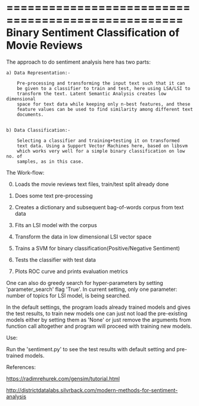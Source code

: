 
===================================================
Binary Sentiment Classification of Movie Reviews
===================================================


The approach to do sentiment analysis here has two parts:


	a) Data Representation:-  

		Pre-processing and transforming the input text such that it can
		be given to a classifier to train and test, here using LSA/LSI to
		transform the text. Latent Semantic Analysis creates low dimensional
		space for text data while keeping only n-best features, and these
		feature values can be used to find similarity among different text
		documents. 


	b) Data Classification:-  

		Selecting a classifier and training+testing it on transformed
		text data. Using a Support Vector Machines here, based on libsvm
		which works very well for a simple binary classification on low no. of 
		samples, as in this case.


The Work-flow:

0. Loads the movie reviews text files, train/test split already done

1. Does some text pre-processing

2. Creates a dictionary and subsequent bag-of-words corpus from text data

3. Fits an LSI model with the corpus 

4. Transform the data in low dimensional LSI vector space

5. Trains a SVM for binary classification(Positive/Negative Sentiment)

6. Tests the classifier with test data

7. Plots ROC curve and prints evaluation metrics



One can also do greedy search for hyper-parameters by setting 'parameter_search'
flag 'True'. In current setting, only one parameter: number of topics
for LSI model, is being searched.


In the default settings, the program loads already trained models and gives
the test results, to train new models one can just not load the pre-existing models either by
setting them as 'None' or just remove the arguments from function call altogether and program
will proceed with training new models.




Use:

Run the 'sentiment.py' to see the test results with default setting and pre-trained
models.


References:

https://radimrehurek.com/gensim/tutorial.html

http://districtdatalabs.silvrback.com/modern-methods-for-sentiment-analysis